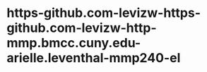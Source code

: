 # https-github.com-levizw-https-github.com-levizw-http-mmp.bmcc.cuny.edu-arielle.leventhal-mmp240-el
